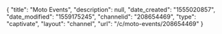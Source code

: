 {
    "title": "Moto Events",
    "description": null,
    "date_created": "1555020857",
    "date_modified": "1559175245",
    "channelid": "208654469",
    "type": "captivate",
    "layout": "channel",
    "url": "\/c\/moto-events\/208654469"
}